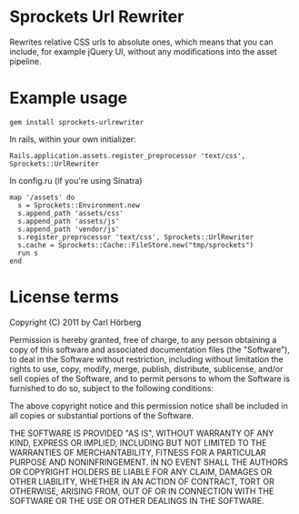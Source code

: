 Sprockets Url Rewriter
======================

Rewrites relative CSS urls to absolute ones, which means that you can include, for example jQuery UI, without any modifications into the asset pipeline. 

Example usage
=============

    gem install sprockets-urlrewriter

In rails, within your own initializer: 

    Rails.application.assets.register_preprocessor 'text/css', Sprockets::UrlRewriter

In config.ru (if you're using Sinatra)

    map '/assets' do
      s = Sprockets::Environment.new
      s.append_path 'assets/css'
      s.append_path 'assets/js'
      s.append_path 'vendor/js'
      s.register_preprocessor 'text/css', Sprockets::UrlRewriter
      s.cache = Sprockets::Cache::FileStore.new("tmp/sprockets")
      run s
    end



License terms
=============

Copyright (C) 2011 by Carl Hörberg

Permission is hereby granted, free of charge, to any person obtaining a copy
of this software and associated documentation files (the "Software"), to deal
in the Software without restriction, including without limitation the rights
to use, copy, modify, merge, publish, distribute, sublicense, and/or sell
copies of the Software, and to permit persons to whom the Software is
furnished to do so, subject to the following conditions:

The above copyright notice and this permission notice shall be included in
all copies or substantial portions of the Software.

THE SOFTWARE IS PROVIDED "AS IS", WITHOUT WARRANTY OF ANY KIND, EXPRESS OR
IMPLIED, INCLUDING BUT NOT LIMITED TO THE WARRANTIES OF MERCHANTABILITY,
FITNESS FOR A PARTICULAR PURPOSE AND NONINFRINGEMENT. IN NO EVENT SHALL THE
AUTHORS OR COPYRIGHT HOLDERS BE LIABLE FOR ANY CLAIM, DAMAGES OR OTHER
LIABILITY, WHETHER IN AN ACTION OF CONTRACT, TORT OR OTHERWISE, ARISING FROM,
OUT OF OR IN CONNECTION WITH THE SOFTWARE OR THE USE OR OTHER DEALINGS IN
THE SOFTWARE.

